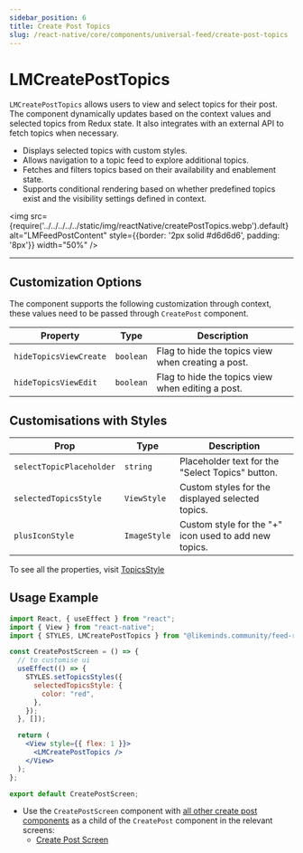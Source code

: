 ```yaml
---
sidebar_position: 6
title: Create Post Topics
slug: /react-native/core/components/universal-feed/create-post-topics
---
```


# LMCreatePostTopics

`LMCreatePostTopics` allows users to view and select topics for their post. The component dynamically updates based on the context values and selected topics from Redux state. It also integrates with an external API to fetch topics when necessary.

- Displays selected topics with custom styles.
- Allows navigation to a topic feed to explore additional topics.
- Fetches and filters topics based on their availability and enablement state.
- Supports conditional rendering based on whether predefined topics exist and the visibility settings defined in context.

<img
src={require('../../../../../static/img/reactNative/createPostTopics.webp').default}
alt="LMFeedPostContent"
style={{border: '2px solid #d6d6d6', padding: '8px'}}
width="50%"
/>

---

## Customization Options

The component supports the following customization through context, these values need to be passed through `CreatePost` component.

| Property               | Type      | Description                                        |
| ---------------------- | --------- | -------------------------------------------------- |
| `hideTopicsViewCreate` | `boolean` | Flag to hide the topics view when creating a post. |
| `hideTopicsViewEdit`   | `boolean` | Flag to hide the topics view when editing a post.  |

## Customisations with Styles

| Prop                     | Type         | Description                                           |
| ------------------------ | ------------ | ----------------------------------------------------- |
| `selectTopicPlaceholder` | `string`     | Placeholder text for the "Select Topics" button.      |
| `selectedTopicsStyle`    | `ViewStyle`  | Custom styles for the displayed selected topics.      |
| `plusIconStyle`          | `ImageStyle` | Custom style for the "+" icon used to add new topics. |

To see all the properties, visit [TopicsStyle](https://github.com/LikeMindsCommunity/likeminds-feed-reactnative/blob/main/likeminds-feed-reactnative-integration/lmFeedProvider/types.ts#L371)

## Usage Example

```jsx
import React, { useEffect } from "react";
import { View } from "react-native";
import { STYLES, LMCreatePostTopics } from "@likeminds.community/feed-rn-core";

const CreatePostScreen = () => {
  // to customise ui
  useEffect(() => {
    STYLES.setTopicsStyles({
      selectedTopicsStyle: {
        color: "red",
      },
    });
  }, []);

  return (
    <View style={{ flex: 1 }}>
      <LMCreatePostTopics />
    </View>
  );
};

export default CreatePostScreen;
```

- Use the `CreatePostScreen` component with [all other create post components](../../Screens/LMFeedCreatePostScreen.md#ui-components) as a child of the `CreatePost` component in the relevant screens:
  - [Create Post Screen](../../Screens/LMFeedCreatePostScreen.md)

